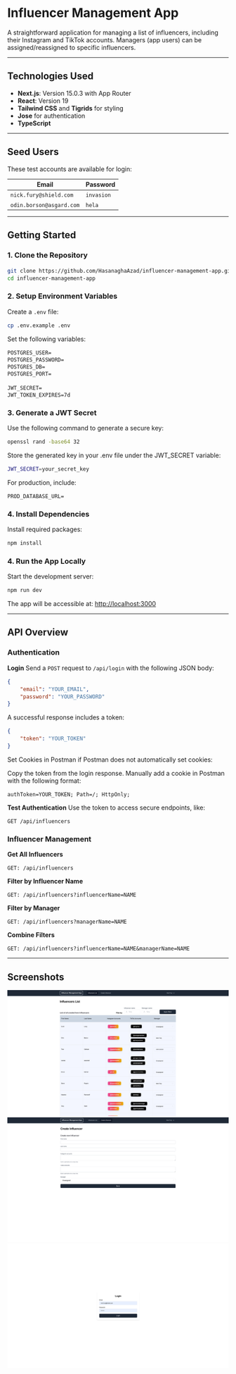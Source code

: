 # Influencer Management App

A straightforward application for managing a list of influencers, including their Instagram and TikTok accounts. Managers (app users) can be assigned/reassigned to specific influencers.

---

## Technologies Used  

- **Next.js**: Version 15.0.3 with App Router  
- **React**: Version 19  
- **Tailwind CSS** and **Tigrids** for styling  
- **Jose** for authentication  
- **TypeScript** 

--- 

## Seed Users

These test accounts are available for login:

| Email                        | Password   |
|------------------------------|------------|
| `nick.fury@shield.com`       | `invasion` |
| `odin.borson@asgard.com`     | `hela`     |

---

## Getting Started

### 1. Clone the Repository
```bash
git clone https://github.com/HasanaghaAzad/influencer-management-app.git
cd influencer-management-app
```

### 2. Setup Environment Variables

Create a `.env` file:
```bash
cp .env.example .env
```

Set the following variables:
```env
POSTGRES_USER=
POSTGRES_PASSWORD=
POSTGRES_DB=
POSTGRES_PORT=

JWT_SECRET=
JWT_TOKEN_EXPIRES=7d
```

### 3. Generate a JWT Secret
Use the following command to generate a secure key:
```bash
openssl rand -base64 32
```

Store the generated key in your .env file under the JWT_SECRET variable:

```bash
JWT_SECRET=your_secret_key  
```


For production, include:
```env
PROD_DATABASE_URL=
```

### 4. Install Dependencies

Install required packages:
```bash
npm install
```


### 4. Run the App Locally

Start the development server:
```bash
npm run dev
```

The app will be accessible at:
[http://localhost:3000](http://localhost:3000)

---

## API Overview

### Authentication

**Login**
Send a `POST` request to `/api/login` with the following JSON body:
```json
{
    "email": "YOUR_EMAIL",
    "password": "YOUR_PASSWORD"
}
```
A successful response includes a token:
```json
{
    "token": "YOUR_TOKEN"
}
```

Set Cookies in Postman if Postman does not automatically set cookies:

Copy the token from the login response.
Manually add a cookie in Postman with the following format:

```
authToken=YOUR_TOKEN; Path=/; HttpOnly;  
```

**Test Authentication**
Use the token to access secure endpoints, like:
```
GET /api/influencers
```

### Influencer Management

**Get All Influencers**
```
GET: /api/influencers
```

**Filter by Influencer Name**
```
GET: /api/influencers?influencerName=NAME
```

**Filter by Manager**
```
GET: /api/influencers?managerName=NAME
```

**Combine Filters**
```
GET: /api/influencers?influencerName=NAME&managerName=NAME
```

---

## Screenshots

![Screenshot of Influencers List page](screenshots/influencers-list.png)
![Screenshot of Create Influencer page](screenshots/create-influencer.png)
![Screenshot of Login page](screenshots/login.png)
